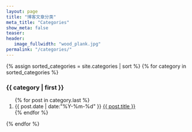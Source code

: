 ```yaml
---
layout: page
title: "博客文章分类"
meta_title: "Categories"
show_meta: false
teaser:
header:
   image_fullwidth: "wood_plank.jpg"
permalink: "/categories/"
---
```


<section class="container posts-content">
{% assign sorted_categories = site.categories | sort %}
{% for category in sorted_categories %}
<h3>{{ category | first }}</h3>
<ol class="posts-list" id="{{ category[0] }}">
{% for post in category.last %}
<li class="posts-list-item">
<span class="posts-list-meta">{{ post.date | date:"%Y-%m-%d" }}</span>
<a class="posts-list-name" href="{{ post.url }}">{{ post.title }}</a>
</li>
{% endfor %}
</ol>
{% endfor %}
</section>





<!-- ---
layout: default
title: 分类
header: Posts By Category
permalink: categories.html
--- -->

<!-- <div class="container docs-container">
  <div class="row">
    <div class="col-md-3">
      <div class="sidebar hidden-print" role="complementary">
        <div id="navigation">
        	<h1>目录</h1>
      		<ul class="nav sidenav">
				{% if site.categories.first[0] == null %}
					{% for category in site.categories %}
				    	<li><a href="#{{ category }}-ref">
				    		{{ category | join: "/" }} <span style="color: #999999;" >({{ site.categories[category].size }})</span>
				    	</a></li>
			    	{% endfor %}
			  	{% else %}
			    	{% for category in site.categories %}
				    	<li><a href="#{{ category[0] }}-ref">
				    		{{ category[0] | join: "/" }} <span style="color: #999999;" >({{ category[1].size }})</span>
				    	</a></li>
			    	{% endfor %}
			  	{% endif %}
          	</ul>
        </div>
      </div>
    </div>
    <div class="col-md-9" role="main">
      <div class="panel docs-content">
        <div class="wrapper">
          <div class="home">
			{% for category in site.categories %}
			  <h2 id="{{ category[0] }}-ref">{{ category[0] | join: "/" }}</h2>
			  <ul>
			    {% assign pages_list = category[1] %}  
			    {% include LessOrMore/pages_list %}
			  </ul>
			{% endfor %}
          </div>
        </div>
      </div>
    </div>
  </div>
</div> -->
